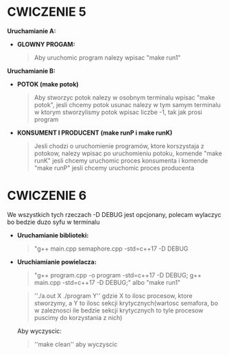 # CWICZENIE 5

**Uruchamianie A:**
* **GLOWNY PROGAM:** 
    >Aby uruchomic program nalezy wpisac "make run1"

**Uruchamianie B:**
* **POTOK (make potok)**
    >Aby stworzyc potok nalezy w osobnym terminalu wpisac "make potok", jesli chcemy potok usunac nalezy w tym samym terminalu w ktorym stworzylismy potok wpisac liczbe -1, tak jak prosi program
* **KONSUMENT I PRODUCENT (make runP i make runK)**
    >Jesli chodzi o uruchomienie programów, ktore korszystaja z potokow, nalezy wpisac po uruchomieniu potoku, komende "make runK" jesli chcemy uruchomic proces konsumenta i komende "make runP" jesli chcemy uruchomic proces producenta

# CWICZENIE 6

We wszystkich tych rzeczach -D DEBUG jest opcjonany, polecam wylaczyc bo bedzie duzo syfu w terminalu

* **Uruchamianie biblioteki:**

    >"g++ main.cpp semaphore.cpp -std=c++17 -D DEBUG

* **Uruchiamianie powielacza:**

    >"g++ program.cpp -o program -std=c++17 -D DEBUG; g++ main.cpp -std=c++17 -D DEBUG;"
    albo 
    >"make run1"

    > ''./a.out X ./program Y'' 
    gdzie X to ilosc procesow, ktore stworzymy, a Y to ilosc sekcji krytycznych(wartosc semafora, bo w zaleznosci ile bedzie sekcji krytycznych to tyle procesow puscimy do korzystania z nich) 

    Aby wyczyscic:
    >''make clean'' aby wyczyscic
